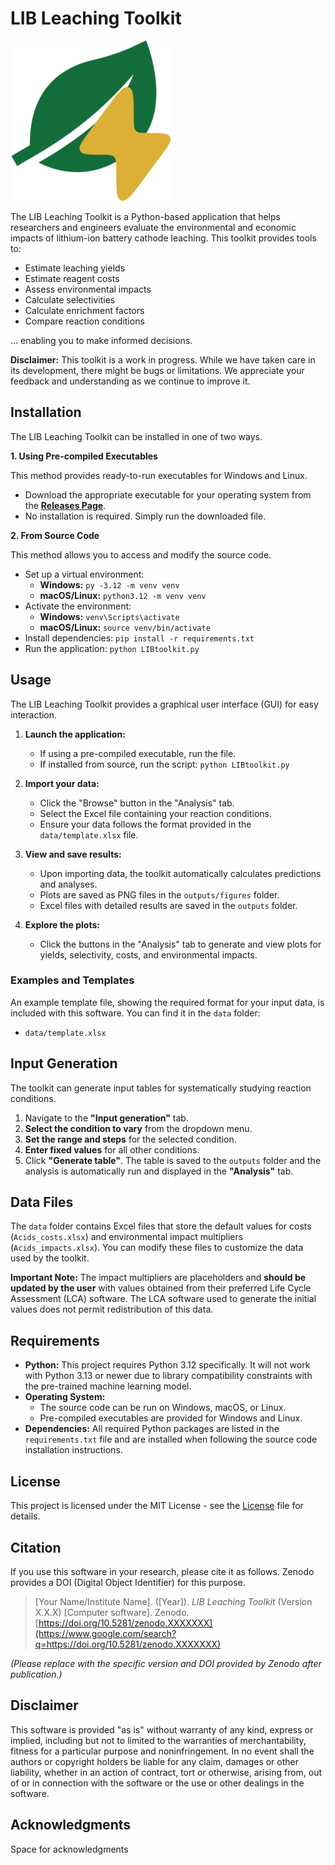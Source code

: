 # LIB Leaching Toolkit

![LIB Leaching Toolkit Logo](icon.png)

The LIB Leaching Toolkit is a Python-based application that helps researchers and engineers evaluate the environmental and economic impacts of lithium-ion battery cathode leaching. This toolkit provides tools to:

* Estimate leaching yields
* Estimate reagent costs
* Assess environmental impacts
* Calculate selectivities
* Calculate enrichment factors
* Compare reaction conditions

... enabling you to make informed decisions.

**Disclaimer:** This toolkit is a work in progress. While we have taken care in its development, there might be bugs or limitations. We appreciate your feedback and understanding as we continue to improve it.

## Installation

The LIB Leaching Toolkit can be installed in one of two ways.

**1. Using Pre-compiled Executables**

This method provides ready-to-run executables for Windows and Linux.

  * Download the appropriate executable for your operating system from the [**Releases Page**](https://www.google.com/search?q=%5Blink-to-your-github-or-zenodo-releases-page%5D).
  * No installation is required. Simply run the downloaded file.

**2. From Source Code**

This method allows you to access and modify the source code.

  * Set up a virtual environment:
      * **Windows:** `py -3.12 -m venv venv`
      * **macOS/Linux:** `python3.12 -m venv venv`
  * Activate the environment:
      * **Windows:** `venv\Scripts\activate`
      * **macOS/Linux:** `source venv/bin/activate`
  * Install dependencies: `pip install -r requirements.txt`
  * Run the application: `python LIBtoolkit.py`

## Usage

The LIB Leaching Toolkit provides a graphical user interface (GUI) for easy interaction.

1.  **Launch the application:**

      * If using a pre-compiled executable, run the file.
      * If installed from source, run the script: `python LIBtoolkit.py`

2.  **Import your data:**

      * Click the "Browse" button in the "Analysis" tab.
      * Select the Excel file containing your reaction conditions.
      * Ensure your data follows the format provided in the `data/template.xlsx` file.

3.  **View and save results:**

      * Upon importing data, the toolkit automatically calculates predictions and analyses.
      * Plots are saved as PNG files in the `outputs/figures` folder.
      * Excel files with detailed results are saved in the `outputs` folder.

4.  **Explore the plots:**

      * Click the buttons in the "Analysis" tab to generate and view plots for yields, selectivity, costs, and environmental impacts.

### Examples and Templates

An example template file, showing the required format for your input data, is included with this software. You can find it in the `data` folder:

* `data/template.xlsx`

## Input Generation

The toolkit can generate input tables for systematically studying reaction conditions.

1.  Navigate to the **"Input generation"** tab.
2.  **Select the condition to vary** from the dropdown menu.
3.  **Set the range and steps** for the selected condition.
4.  **Enter fixed values** for all other conditions.
5.  Click **"Generate table"**. The table is saved to the `outputs` folder and the analysis is automatically run and displayed in the **"Analysis"** tab.

## Data Files

The `data` folder contains Excel files that store the default values for costs (`Acids_costs.xlsx`) and environmental impact multipliers (`Acids_impacts.xlsx`). You can modify these files to customize the data used by the toolkit.

**Important Note:** The impact multipliers are placeholders and **should be updated by the user** with values obtained from their preferred Life Cycle Assessment (LCA) software. The LCA software used to generate the initial values does not permit redistribution of this data.

## Requirements

  * **Python:** This project requires Python 3.12 specifically. It will not work with Python 3.13 or newer due to library compatibility constraints with the pre-trained machine learning model.
  * **Operating System:**
      * The source code can be run on Windows, macOS, or Linux.
      * Pre-compiled executables are provided for Windows and Linux.
  * **Dependencies:** All required Python packages are listed in the `requirements.txt` file and are installed when following the source code installation instructions.

## License

This project is licensed under the MIT License - see the [License](LICENSE) file for details.

## Citation

If you use this software in your research, please cite it as follows. Zenodo provides a DOI (Digital Object Identifier) for this purpose.

> [Your Name/Institute Name]. ([Year]). *LIB Leaching Toolkit* (Version X.X.X) [Computer software]. Zenodo. [https://doi.org/10.5281/zenodo.XXXXXXX](https://www.google.com/search?q=https://doi.org/10.5281/zenodo.XXXXXXX)

*(Please replace with the specific version and DOI provided by Zenodo after publication.)*

## Disclaimer

This software is provided "as is" without warranty of any kind, express or implied, including but not to limited to the warranties of merchantability, fitness for a particular purpose and noninfringement. In no event shall the authors or copyright holders be liable for any claim, damages or other liability, whether in an action of contract, tort or otherwise, arising from, out of or in connection with the software or the use or other dealings in the software.

## Acknowledgments

Space for acknowledgments